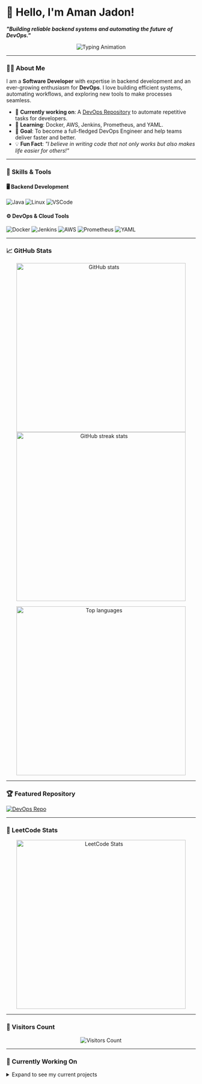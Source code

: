 # 👋 Hello, I'm Aman Jadon!  

**_"Building reliable backend systems and automating the future of DevOps."_**  

<p align="center">
  <img src="https://readme-typing-svg.herokuapp.com?font=Fira+Code&weight=500&size=28&duration=3000&pause=500&color=00FFD1&center=true&vCenter=true&width=800&lines=Backend+Developer+%7C+DevOps+Enthusiast;Passionate+about+Automation+%26+Scalability;Always+Learning+%26+Building+🚀" alt="Typing Animation" />
</p>

---

### 👨‍💻 About Me
I am a **Software Developer** with expertise in backend development and an ever-growing enthusiasm for **DevOps**. I love building efficient systems, automating workflows, and exploring new tools to make processes seamless.  

- 🔭 **Currently working on**: A [DevOps Repository](https://github.com/jadon-aman/DEVOPS) to automate repetitive tasks for developers.  
- 🌱 **Learning**: Docker, AWS, Jenkins, Prometheus, and YAML.  
- 🎯 **Goal**: To become a full-fledged DevOps Engineer and help teams deliver faster and better.  
- 💡 **Fun Fact**: *"I believe in writing code that not only works but also makes life easier for others!"*  

---

### 🚀 Skills & Tools
#### 🖥️ Backend Development
![Java](https://img.shields.io/badge/Java-%23ED8B00.svg?style=flat-square&logo=java&logoColor=white)
![Linux](https://img.shields.io/badge/Linux-FCC624?style=flat-square&logo=linux&logoColor=black)
![VSCode](https://img.shields.io/badge/VSCode-0078D4?style=flat-square&logo=visual-studio-code&logoColor=white)

#### ⚙️ DevOps & Cloud Tools
![Docker](https://img.shields.io/badge/Docker-%230db7ed.svg?style=flat-square&logo=docker&logoColor=white)
![Jenkins](https://img.shields.io/badge/Jenkins-%23D24939.svg?style=flat-square&logo=jenkins&logoColor=white)
![AWS](https://img.shields.io/badge/AWS-%23FF9900.svg?style=flat-square&logo=amazon-aws&logoColor=white)
![Prometheus](https://img.shields.io/badge/Prometheus-E6522C.svg?style=flat-square&logo=prometheus&logoColor=white)
![YAML](https://img.shields.io/badge/YAML-%23000000.svg?style=flat-square&logo=yaml&logoColor=white)

---

### 📈 GitHub Stats

<p align="center">
  <img src="https://github-readme-stats.vercel.app/api?username=jadon-aman&show_icons=true&theme=neon" alt="GitHub stats" width="450" />
  <img src="https://github-readme-streak-stats.herokuapp.com/?user=jadon-aman&theme=neon" alt="GitHub streak stats" width="450" />
</p>
<p align="center">
  <img src="https://github-readme-stats.vercel.app/api/top-langs/?username=jadon-aman&layout=compact&theme=neon" alt="Top languages" width="450" />
</p>


---

### 🏆 Featured Repository
[![DevOps Repo](https://github-readme-stats.vercel.app/api/pin/?username=jadon-aman&repo=Devops&theme=neon)](https://github.com/jadon-aman/Devops)

---

### 🏅 LeetCode Stats
<p align="center">
  <img src="https://leetcard.jacoblin.cool/amanjadon?theme=dark&ext=heatmap" alt="LeetCode Stats" width="450" />
</p>

---

### 🌟 Visitors Count
<p align="center">
  <img src="https://visitor-badge.laobi.icu/badge?page_id=jadon-aman" alt="Visitors Count" />
</p>

---

### 🎯 Currently Working On
<details>
  <summary>Expand to see my current projects</summary>
  
  - 🚀 **[DevOps Repository](https://github.com/jadon-aman/DEVOPS)**: Automating repetitive developer tasks with Docker scripts.
  - ⚙️ **CI/CD Pipelines**: Building Jenkins pipelines for seamless deployment.
  - 📊 **Monitoring with Prometheus & Grafana**: Creating real-time visualization dashboards.
</details>
